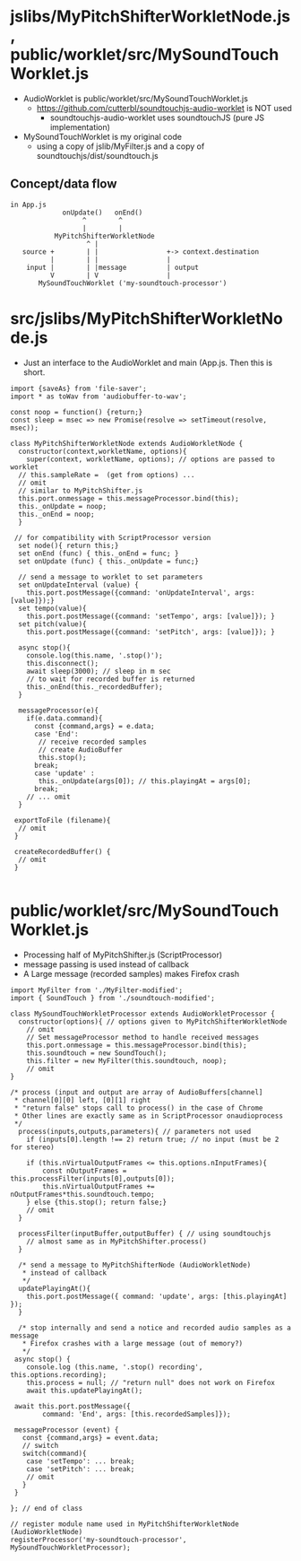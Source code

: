 # jslibs/MyPitchShifterWorkletNode.js, public/worklet/src/MySoundTouchWorklet.js #

- AudioWorklet is public/worklet/src/MySoundTouchWorklet.js
  - https://github.com/cutterbl/soundtouchjs-audio-worklet is NOT used
     - soundtouchjs-audio-worklet uses soundtouchJS (pure JS implementation)
- MySoundTouchWorklet is my original code
  - using a copy of jslib/MyFilter.js 
and a copy of soundtouchjs/dist/soundtouch.js

## Concept/data flow ##

```
in App.js
             onUpdate()   onEnd()
                  ^        ^
                  |        |
           MyPitchShifterWorkletNode
                   ^ |
   source +        | |                 +-> context.destination 
          |        | |                 | 
    input |        | |message          | output
          V        | V                 | 
       MySoundTouchWorklet ('my-soundtouch-processor')

```
# src/jslibs/MyPitchShifterWorkletNode.js #

- Just an interface to the AudioWorklet and main (App.js. Then this is short.

```
import {saveAs} from 'file-saver';
import * as toWav from 'audiobuffer-to-wav';

const noop = function() {return;}
const sleep = msec => new Promise(resolve => setTimeout(resolve, msec));

class MyPitchShifterWorkletNode extends AudioWorkletNode {
  constructor(context,workletName, options){
    super(context, workletName, options); // options are passed to worklet
  // this.sampleRate =  (get from options) ...
  // omit 
  // similar to MyPitchShifter.js
  this.port.onmessage = this.messageProcessor.bind(this);
  this._onUpdate = noop;
  this._onEnd = noop;
  }

 // for compatibility with ScriptProcessor version
  set node(){ return this;} 
  set onEnd (func) { this._onEnd = func; }
  set onUpdate (func) { this._onUpdate = func;}

  // send a message to worklet to set parameters
  set onUpdateInterval (value) { 
    this.port.postMessage({command: 'onUpdateInterval', args: [value]});}
  set tempo(value){
    this.port.postMessage({command: 'setTempo', args: [value]}); }
  set pitch(value){
    this.port.postMessage({command: 'setPitch', args: [value]}); }

  async stop(){
    console.log(this.name, '.stop()');
    this.disconnect();
    await sleep(3000); // sleep in m sec 
    // to wait for recorded buffer is returned
    this._onEnd(this._recordedBuffer);
  }

  messageProcessor(e){
    if(e.data.command){
      const {command,args} = e.data;
      case 'End': 
       // receive recorded samples
       // create AudioBuffer
       this.stop(); 
      break;
      case 'update' : 
       this._onUpdate(args[0]); // this.playingAt = args[0];
      break;
    // ... omit
  }   

 exportToFile (filename){
  // omit
 }

 createRecordedBuffer() {
  // omit
 }


```

# public/worklet/src/MySoundTouchWorklet.js #

- Processing half of MyPitchShifter.js (ScriptProcessor)
- message passing is used instead of callback
- A Large message (recorded samples) makes Firefox crash 

```
import MyFilter from './MyFilter-modified';
import { SoundTouch } from './soundtouch-modified';

class MySoundTouchWorkletProcessor extends AudioWorkletProcessor {
  constructor(options){ // options given to MyPitchShifterWorkletNode
    // omit
    // Set messageProcessor method to handle received messages
    this.port.onmessage = this.messageProcessor.bind(this);
    this.soundtouch = new SoundTouch();
    this.filter = new MyFilter(this.soundtouch, noop);
    // omit
}

/* process (input and output are array of AudioBuffers[channel] 
 * channel[0][0] left, [0][1] right 
 * "return false" stops call to process() in the case of Chrome
 * Other lines are exactly same as in ScriptProcessor onaudioprocess
 */
  process(inputs,outputs,parameters){ // parameters not used
    if (inputs[0].length !== 2) return true; // no input (must be 2 for stereo) 

    if (this.nVirtualOutputFrames <= this.options.nInputFrames){
        const nOutputFrames = this.processFilter(inputs[0],outputs[0]);
        this.nVirtualOutputFrames += nOutputFrames*this.soundtouch.tempo;
    } else {this.stop(); return false;}
    // omit
  }

  processFilter(inputBuffer,outputBuffer) { // using soundtouchjs
    // almost same as in MyPitchShifter.process()
  }

  /* send a message to MyPitchShifterNode (AudioWorkletNode) 
   * instead of callback 
   */ 
  updatePlayingAt(){
    this.port.postMessage({ command: 'update', args: [this.playingAt] });
  }

  /* stop internally and send a notice and recorded audio samples as a message
   * Firefox crashes with a large message (out of memory?)
   */
 async stop() {
    console.log (this.name, '.stop() recording', this.options.recording);
    this.process = null; // "return null" does not work on Firefox
    await this.updatePlayingAt();

 await this.port.postMessage({ 
        command: 'End', args: [this.recordedSamples]});

 messageProcessor (event) {
   const {command,args} = event.data;
   // switch
   switch(command){
    case 'setTempo': ... break;
    case 'setPitch': ... break;
    // omit 
   }
 }

}; // end of class

// register module name used in MyPitchShifterWorkletNode (AudioWorkletNode)
registerProcessor('my-soundtouch-processor', MySoundTouchWorkletProcessor);

```
